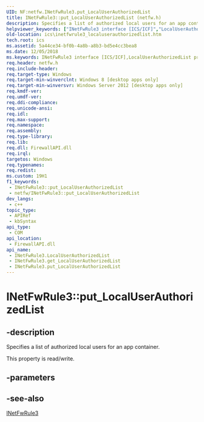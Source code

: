 ```yaml
---
UID: NF:netfw.INetFwRule3.put_LocalUserAuthorizedList
title: INetFwRule3::put_LocalUserAuthorizedList (netfw.h)
description: Specifies a list of authorized local users for an app container. (Put)
helpviewer_keywords: ["INetFwRule3 interface [ICS/ICF]","LocalUserAuthorizedList property","INetFwRule3.LocalUserAuthorizedList","INetFwRule3.put_LocalUserAuthorizedList","INetFwRule3::LocalUserAuthorizedList","INetFwRule3::get_LocalUserAuthorizedList","INetFwRule3::put_LocalUserAuthorizedList","LocalUserAuthorizedList property [ICS/ICF]","LocalUserAuthorizedList property [ICS/ICF]","INetFwRule3 interface","ics.inetfwrule3_localuserauthorizedlist","netfw/INetFwRule3::LocalUserAuthorizedList","netfw/INetFwRule3::get_LocalUserAuthorizedList","netfw/INetFwRule3::put_LocalUserAuthorizedList","put_LocalUserAuthorizedList"]
old-location: ics\inetfwrule3_localuserauthorizedlist.htm
tech.root: ics
ms.assetid: 5a44ce34-bf0b-4a8b-a8b3-bd5e4cc3bea8
ms.date: 12/05/2018
ms.keywords: INetFwRule3 interface [ICS/ICF],LocalUserAuthorizedList property, INetFwRule3.LocalUserAuthorizedList, INetFwRule3.put_LocalUserAuthorizedList, INetFwRule3::LocalUserAuthorizedList, INetFwRule3::get_LocalUserAuthorizedList, INetFwRule3::put_LocalUserAuthorizedList, LocalUserAuthorizedList property [ICS/ICF], LocalUserAuthorizedList property [ICS/ICF],INetFwRule3 interface, ics.inetfwrule3_localuserauthorizedlist, netfw/INetFwRule3::LocalUserAuthorizedList, netfw/INetFwRule3::get_LocalUserAuthorizedList, netfw/INetFwRule3::put_LocalUserAuthorizedList, put_LocalUserAuthorizedList
req.header: netfw.h
req.include-header: 
req.target-type: Windows
req.target-min-winverclnt: Windows 8 [desktop apps only]
req.target-min-winversvr: Windows Server 2012 [desktop apps only]
req.kmdf-ver: 
req.umdf-ver: 
req.ddi-compliance: 
req.unicode-ansi: 
req.idl: 
req.max-support: 
req.namespace: 
req.assembly: 
req.type-library: 
req.lib: 
req.dll: FirewallAPI.dll
req.irql: 
targetos: Windows
req.typenames: 
req.redist: 
ms.custom: 19H1
f1_keywords:
 - INetFwRule3::put_LocalUserAuthorizedList
 - netfw/INetFwRule3::put_LocalUserAuthorizedList
dev_langs:
 - c++
topic_type:
 - APIRef
 - kbSyntax
api_type:
 - COM
api_location:
 - FirewallAPI.dll
api_name:
 - INetFwRule3.LocalUserAuthorizedList
 - INetFwRule3.get_LocalUserAuthorizedList
 - INetFwRule3.put_LocalUserAuthorizedList
---
```


# INetFwRule3::put_LocalUserAuthorizedList


## -description

Specifies a list of authorized local users for an app container.

This property is read/write.

## -parameters

## -see-also

<a href="/previous-versions/windows/desktop/api/netfw/nn-netfw-inetfwrule3">INetFwRule3</a>
